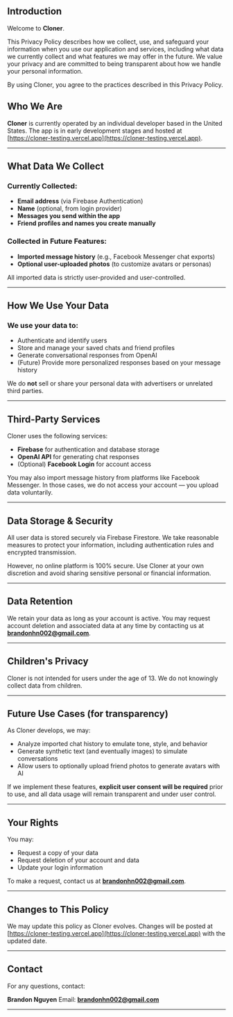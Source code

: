 ## Introduction

Welcome to **Cloner**.

This Privacy Policy describes how we collect, use, and safeguard your information when you use our application and services, including what data we currently collect and what features we may offer in the future. We value your privacy and are committed to being transparent about how we handle your personal information.

By using Cloner, you agree to the practices described in this Privacy Policy.


## Who We Are

**Cloner** is currently operated by an individual developer based in the United States. The app is in early development stages and hosted at [https://cloner-testing.vercel.app](https://cloner-testing.vercel.app).

---

## What Data We Collect

### Currently Collected:

* **Email address** (via Firebase Authentication)
* **Name** (optional, from login provider)
* **Messages you send within the app**
* **Friend profiles and names you create manually**

### Collected in Future Features:

* **Imported message history** (e.g., Facebook Messenger chat exports)
* **Optional user-uploaded photos** (to customize avatars or personas)

All imported data is strictly user-provided and user-controlled.

---

## How We Use Your Data

### We use your data to:

* Authenticate and identify users
* Store and manage your saved chats and friend profiles
* Generate conversational responses from OpenAI
* (Future) Provide more personalized responses based on your message history

We do **not** sell or share your personal data with advertisers or unrelated third parties.

---

## Third-Party Services

Cloner uses the following services:

* **Firebase** for authentication and database storage
* **OpenAI API** for generating chat responses
* (Optional) **Facebook Login** for account access

You may also import message history from platforms like Facebook Messenger. In those cases, we do not access your account — you upload data voluntarily.

---

## Data Storage & Security

All user data is stored securely via Firebase Firestore. We take reasonable measures to protect your information, including authentication rules and encrypted transmission.

However, no online platform is 100% secure. Use Cloner at your own discretion and avoid sharing sensitive personal or financial information.

---

## Data Retention

We retain your data as long as your account is active. You may request account deletion and associated data at any time by contacting us at **[brandonhn002@gmail.com](mailto:brandonhn002@gmail.com)**.

---

## Children's Privacy

Cloner is not intended for users under the age of 13. We do not knowingly collect data from children.

---

## Future Use Cases (for transparency)

As Cloner develops, we may:

* Analyze imported chat history to emulate tone, style, and behavior
* Generate synthetic text (and eventually images) to simulate conversations
* Allow users to optionally upload friend photos to generate avatars with AI

If we implement these features, **explicit user consent will be required** prior to use, and all data usage will remain transparent and under user control.

---

## Your Rights

You may:

* Request a copy of your data
* Request deletion of your account and data
* Update your login information

To make a request, contact us at **[brandonhn002@gmail.com](mailto:brandonhn002@gmail.com)**.

---

## Changes to This Policy

We may update this policy as Cloner evolves. Changes will be posted at [https://cloner-testing.vercel.app](https://cloner-testing.vercel.app) with the updated date.

---

## Contact

For any questions, contact:

**Brandon Nguyen**
Email: **[brandonhn002@gmail.com](mailto:brandonhn002@gmail.com)**

---
